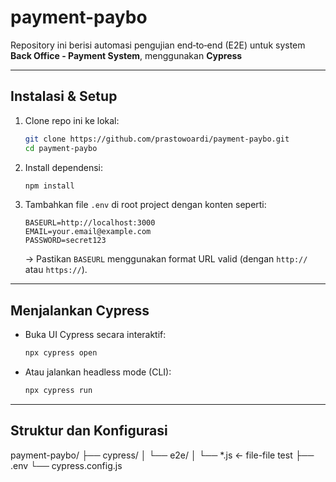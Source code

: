 # payment-paybo

Repository ini berisi automasi pengujian end‑to‑end (E2E) untuk system **Back Office - Payment System**, menggunakan **Cypress** 

---

## Instalasi & Setup

1. Clone repo ini ke lokal:

    ```bash
    git clone https://github.com/prastowoardi/payment-paybo.git
    cd payment-paybo
    ```

2. Install dependensi:

    ```bash
    npm install
    ```

3. Tambahkan file `.env` di root project dengan konten seperti:

    ```env
    BASEURL=http://localhost:3000
    EMAIL=your.email@example.com
    PASSWORD=secret123
    ```

    → Pastikan `BASEURL` menggunakan format URL valid (dengan `http://` atau `https://`).

---

## Menjalankan Cypress

- Buka UI Cypress secara interaktif:

    ```bash
    npx cypress open
    ```

- Atau jalankan headless mode (CLI):

    ```bash
    npx cypress run
    ```

---

## Struktur dan Konfigurasi

payment-paybo/
├── cypress/
│ └── e2e/
│ └── *.js ← file-file test
├── .env
└── cypress.config.js

